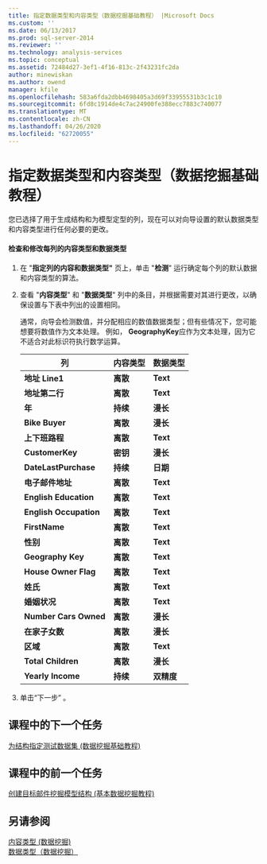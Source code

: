 ```yaml
---
title: 指定数据类型和内容类型（数据挖掘基础教程） |Microsoft Docs
ms.custom: ''
ms.date: 06/13/2017
ms.prod: sql-server-2014
ms.reviewer: ''
ms.technology: analysis-services
ms.topic: conceptual
ms.assetid: 72484d27-3ef1-4f16-813c-2f43231fc2da
author: minewiskan
ms.author: owend
manager: kfile
ms.openlocfilehash: 583a6fda2dbb4698405a3d69f33955531b3c1c10
ms.sourcegitcommit: 6fd8c1914de4c7ac24900fe388ecc7883c740077
ms.translationtype: MT
ms.contentlocale: zh-CN
ms.lasthandoff: 04/26/2020
ms.locfileid: "62720055"
---
```

# <a name="specifying-the-data-type-and-content-type-basic-data-mining-tutorial"></a>指定数据类型和内容类型（数据挖掘基础教程）
  您已选择了用于生成结构和为模型定型的列，现在可以对向导设置的默认数据类型和内容类型进行任何必要的更改。  
  
#### <a name="review-and-modify-content-type-and-data-type-for-each-column"></a>检查和修改每列的内容类型和数据类型  
  
1.  在 "**指定列的内容和数据类型"** 页上，单击 "**检测**" 运行确定每个列的默认数据和内容类型的算法。  
  
2.  查看 "**内容类型**" 和 "**数据类型**" 列中的条目，并根据需要对其进行更改，以确保设置与下表中列出的设置相同。  
  
     通常，向导会检测数值，并分配相应的数值数据类型；但有些情况下，您可能想要将数值作为文本处理。 例如， **GeographyKey**应作为文本处理，因为它不适合对此标识符执行数学运算。  
  
    |列|内容类型|数据类型|  
    |------------|------------------|---------------|  
    |**地址 Line1**|**离散**|**Text**|  
    |**地址第二行**|**离散**|**Text**|  
    |**年**|**持续**|**漫长**|  
    |**Bike Buyer**|**离散**|**漫长**|  
    |**上下班路程**|**离散**|**Text**|  
    |**CustomerKey**|**密钥**|**漫长**|  
    |**DateLastPurchase**|**持续**|**日期**|  
    |**电子邮件地址**|**离散**|**Text**|  
    |**English Education**|**离散**|**Text**|  
    |**English Occupation**|**离散**|**Text**|  
    |**FirstName**|**离散**|**Text**|  
    |**性别**|**离散**|**Text**|  
    |**Geography Key**|**离散**|**Text**|  
    |**House Owner Flag**|**离散**|**Text**|  
    |**姓氏**|**离散**|**Text**|  
    |**婚姻状况**|**离散**|**Text**|  
    |**Number Cars Owned**|**离散**|**漫长**|  
    |**在家子女数**|**离散**|**漫长**|  
    |**区域**|**离散**|**Text**|  
    |**Total Children**|**离散**|**漫长**|  
    |**Yearly Income**|**持续**|**双精度**|  
  
3.  单击“下一步”  。  
  
## <a name="next-task-in-lesson"></a>课程中的下一个任务  
 [为结构指定测试数据集 &#40;数据挖掘基础教程&#41;](../../2014/tutorials/specifying-a-testing-data-set-for-the-structure-basic-data-mining-tutorial.md)  
  
## <a name="previous-task-in-lesson"></a>课程中的前一个任务  
 [创建目标邮件挖掘模型结构 &#40;基本数据挖掘教程&#41;](../../2014/tutorials/creating-a-targeted-mailing-mining-model-structure-basic-data-mining-tutorial.md)  
  
## <a name="see-also"></a>另请参阅  
 [内容类型 &#40;数据挖掘&#41;](../../2014/analysis-services/data-mining/content-types-data-mining.md)   
 [数据类型（数据挖掘）](../../2014/analysis-services/data-mining/data-types-data-mining.md)  
  
  
